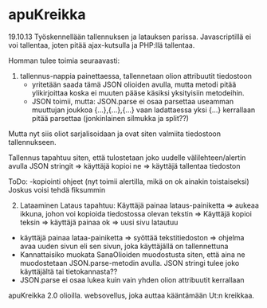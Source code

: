 apuKreikka
==========
19.10.13
Työskennellään tallennuksen ja latauksen parissa.
Javascriptillä ei voi tallentaa, joten pitää ajax-kutsulla ja PHP:llä tallentaa.

Homman tulee toimia seuraavasti:
1) tallennus-nappia painettaessa, tallennetaan olion attribuutit tiedostoon 
    - yritetään saada tämä JSON olioiden avulla, mutta metodi pitää ylikirjoittaa
      koska ei muuten pääse käsiksi yksityisiin metodeihin.
    - JSON toimii, mutta: JSON.parse ei osaa parsettaa useamman muuttujan joukkoa {...},{...},{...}
      vaan ladattaessa yksi {...} kerrallaan pitää parsettaa (jonkinlainen silmukka ja split??)

Mutta nyt siis oliot sarjalisoidaan ja ovat siten valmiita tiedostoon 
tallennukseen.

Tallennus tapahtuu siten, että tulostetaan joko uudelle välilehteen/alertin avulla
JSON stringit => käyttäjä kopioi ne => käyttäjä tallentaa tiedoston

ToDo:
-kopiointi ohjeet (nyt toimii alertilla, mikä on ok ainakin toistaiseksi) Joskus
 voisi tehdä fiksummin    

2) Lataaminen
Lataus tapahtuu: Käyttäjä painaa lataus-painiketta => aukeaa ikkuna, johon voi 
kopioida tiedostossa olevan tekstin => Käyttäjä kopioi teksin => 
käyttäjä painaa ok => uusi sivu latautuu

- käyttäjä painaa lataa-painiketta => syöttää tekstitiedoston => ohjelma avaa
    uuden sivun eli sen sivun, joka käyttäjällä on tallennettuna
- Kannattaisiko muokata SanaOlioiden muodostusta siten, että aina ne muodostetaan
    JSON.parse-metodin avulla. JSON stringi tulee joko käyttäjältä tai tietokannasta??
- JSON.parse ei osaa lukea kuin vain yhden olion attribuutit kerrallaan





apuKreikka 2.0 olioilla.
websovellus, joka auttaa kääntämään Ut:n kreikkaa.

